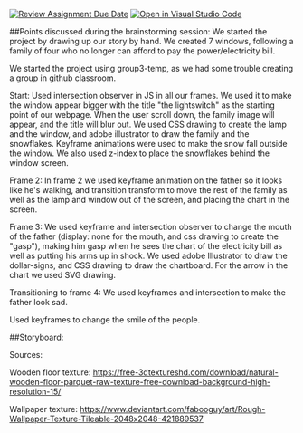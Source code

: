 [![Review Assignment Due Date](https://classroom.github.com/assets/deadline-readme-button-24ddc0f5d75046c5622901739e7c5dd533143b0c8e959d652212380cedb1ea36.svg)](https://classroom.github.com/a/IJi-El-s)
[![Open in Visual Studio Code](https://classroom.github.com/assets/open-in-vscode-718a45dd9cf7e7f842a935f5ebbe5719a5e09af4491e668f4dbf3b35d5cca122.svg)](https://classroom.github.com/online_ide?assignment_repo_id=14864443&assignment_repo_type=AssignmentRepo)

##Points discussed during the brainstorming session:
We started the project by drawing up our story by hand. We created 7 windows, following a family of four who no longer can afford to pay the power/electricity bill.

We started the project using group3-temp, as we had some trouble creating a group in github classroom.

Start: 
Used intersection observer in JS in all our frames. We used it to make the window appear bigger with the title "the lightswitch" as the starting point of our webpage. When the user scroll down, the family image will appear, and the title will blur out. We used CSS drawing to create the lamp and the window, and adobe illustrator to draw the family and the snowflakes. 
Keyframe animations were used to make the snow fall outside the window. We also used z-index to place the snowflakes behind the window screen.

Frame 2:
In frame 2 we used keyframe animation on the father so it looks like he's walking, and transition transform to move the rest of the family as well as the lamp and window out of the screen, and placing the chart in the screen.

Frame 3:
We used keyframe and intersection observer to change the mouth of the father (display: none for the mouth, and css drawing to create the "gasp"), making him gasp when he sees the chart of the electricity bill as well as putting his arms up in shock.
We used adobe Illustrator to draw the dollar-signs, and CSS drawing to draw the chartboard.
For the arrow in the chart we used SVG drawing.

Transitioning to frame 4:
We used keyframes and intersection to make the father look sad.






Used keyframes to change the smile of the people.



##Storyboard: 

Sources:

Wooden floor texture: https://free-3dtextureshd.com/download/natural-wooden-floor-parquet-raw-texture-free-download-background-high-resolution-15/

Wallpaper texture: https://www.deviantart.com/fabooguy/art/Rough-Wallpaper-Texture-Tileable-2048x2048-421889537
